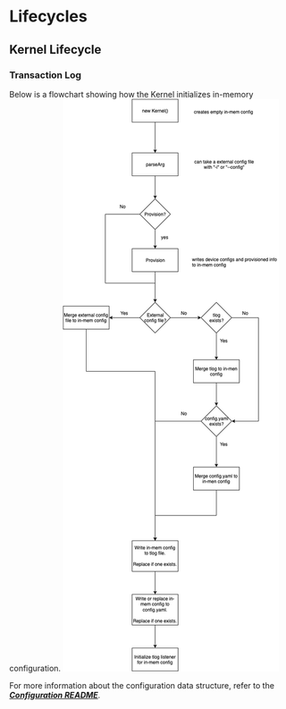 # Lifecycles

## Kernel Lifecycle

### Transaction Log
Below is a flowchart showing how the Kernel initializes in-memory configuration.
![Kernel Initialization of In-Memory Config](KernelTLogInit.png)

For more information about the configuration data structure, refer to the
[***Configuration README***](/src/main/java/com/aws/greengrass/config/README.md).
